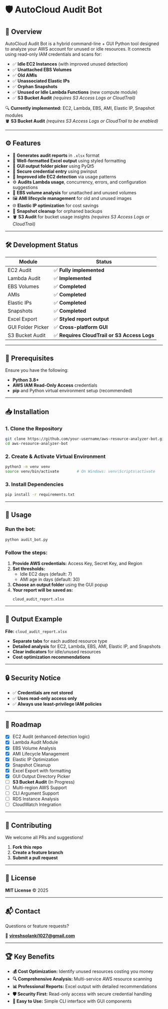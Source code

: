 # 🛡️ AutoCloud Audit Bot

## 📌 Overview

AutoCloud Audit Bot is a hybrid command-line + GUI Python tool designed to analyze your AWS account for unused or idle resources. It connects using read-only IAM credentials and scans for:

- ✅ **Idle EC2 Instances** (with improved unused detection)
- ✅ **Unattached EBS Volumes**
- ✅ **Old AMIs**
- ✅ **Unassociated Elastic IPs**
- ✅ **Orphan Snapshots**
- ✅ **Unused or Idle Lambda Functions** (new compute module)
- ✅ **S3 Bucket Audit** *(requires S3 Access Logs or CloudTrail)*

🔍 **Currently implemented:** EC2, Lambda, EBS, AMI, Elastic IP, Snapshot modules  
🪣 **S3 Bucket Audit** *(requires S3 Access Logs or CloudTrail to be enabled)*

---

## ⚙️ Features

- 📆 **Generates audit reports** in `.xlsx` format
- 🎨 **Well-formatted Excel output** using styled formatting
- 📁 **GUI output folder picker** using PyQt5
- 🔐 **Secure credential entry** using pwinput
- 🧠 **Improved idle EC2 detection** via usage patterns
- ⚙️ **Audits Lambda usage**, concurrency, errors, and configuration suggestions
- 💾 **EBS volume analysis** for unattached and unused volumes
- 🖼️ **AMI lifecycle management** for old and unused images
- 🌐 **Elastic IP optimization** for cost savings
- 📸 **Snapshot cleanup** for orphaned backups
- 🪣 **S3 Audit** for bucket usage insights *(requires S3 Access Logs or CloudTrail)*

---

## 🛠️ Development Status

| Module                  | Status                                    |
|-------------------------|-------------------------------------------|
| EC2 Audit               | ✅ **Fully implemented**                  |
| Lambda Audit            | ✅ **Implemented**                        |
| EBS Volumes             | ✅ **Completed**                          |
| AMIs                    | ✅ **Completed**                          |
| Elastic IPs             | ✅ **Completed**                          |
| Snapshots               | ✅ **Completed**                          |
| Excel Export            | ✅ **Styled report output**               |
| GUI Folder Picker       | ✅ **Cross-platform GUI**                 |
| S3 Bucket Audit         | ✅ **Requires CloudTrail or S3 Access Logs** |

---

## 🧰 Prerequisites

Ensure you have the following:

- **Python 3.8+**
- **AWS IAM Read-Only Access** credentials
- **pip** and Python virtual environment setup (recommended)

---

## 📥 Installation

### 1. Clone the Repository
```bash
git clone https://github.com/your-username/aws-resource-analyzer-bot.git
cd aws-resource-analyzer-bot
```

### 2. Create & Activate Virtual Environment
```bash
python3 -m venv venv
source venv/bin/activate        # On Windows: venv\Scripts\activate
```

### 3. Install Dependencies
```bash
pip install -r requirements.txt
```

---

## 🚀 Usage

### Run the bot:
```bash
python audit_bot.py
```

### Follow the steps:

1. **Provide AWS credentials:** Access Key, Secret Key, and Region
2. **Set thresholds:**
   - Idle EC2 days (default: 7)
   - AMI age in days (default: 30)
3. **Choose an output folder** using the GUI popup
4. **Your report will be saved as:**
   ```
   cloud_audit_report.xlsx
   ```

---

## 📂 Output Example

**File:** `cloud_audit_report.xlsx`

- **Separate tabs** for each audited resource type
- **Detailed analysis** for EC2, Lambda, EBS, AMI, Elastic IP, and Snapshots
- **Clear indicators** for idle/unused resources
- **Cost optimization recommendations**

---

## 🔒 Security Notice

- ✅ **Credentials are not stored**
- ✅ **Uses read-only access only**
- ✅ **Always use least-privilege IAM policies**

---

## 🧭 Roadmap

- [x] EC2 Audit (enhanced detection logic)
- [x] Lambda Audit Module
- [x] EBS Volume Analysis
- [x] AMI Lifecycle Management
- [x] Elastic IP Optimization
- [x] Snapshot Cleanup
- [x] Excel Export with formatting
- [x] GUI Output Directory Picker
- [ ] **S3 Bucket Audit** (In Progress)
- [ ] Multi-region AWS Support
- [ ] CLI Argument Support
- [ ] RDS Instance Analysis
- [ ] CloudWatch Integration

---

## 🤝 Contributing

We welcome all PRs and suggestions!

1. **Fork this repo**
2. **Create a feature branch**
3. **Submit a pull request**

---

## 📜 License

**MIT License** © 2025

---

## 📬 Contact

Questions or feature requests?

📧 **vireshsolanki1027@gmail.com**

---

## 🏆 Key Benefits

- **💰 Cost Optimization:** Identify unused resources costing you money
- **🔍 Comprehensive Analysis:** Multi-service AWS resource scanning
- **📊 Professional Reports:** Excel output with detailed recommendations
- **🛡️ Security First:** Read-only access with secure credential handling
- **🎯 Easy to Use:** Simple CLI interface with GUI components